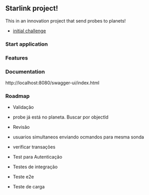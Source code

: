 ## Starlink project!

This in an innovation project that send probes to planets!

- [initial challenge](docs/challenge.md)

### Start application
### Features
### Documentation
http://localhost:8080/swagger-ui/index.html

### Roadmap
- Validação
- probe já está no planeta. Buscar por objectId


- Revisão
- usuarios simultaneos enviando ocmandos para mesma sonda
- verificar transações


- Test para Autenticação
- Testes de integração
- Teste e2e
- Teste de carga